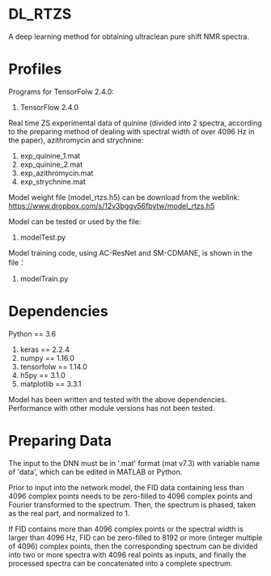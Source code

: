 # DL_RTZS
A deep learning method for obtaining ultraclean pure shift NMR spectra. 

# Profiles
Programs for TensorFolw 2.4.0:
1. TensorFlow 2.4.0

Real time ZS experimental data of quinine (divided into 2 spectra, according to the preparing method of dealing with spectral width of over 4096 Hz in the paper), azithromycin and strychnine:
1. exp_quinine_1.mat
2. exp_quinine_2.mat
2. exp_azithromycin.mat
3. exp_strychnine.mat

Model weight file (model_rtzs.h5) can be download from the weblink: https://www.dropbox.com/s/12v3bggv56fbytw/model_rtzs.h5

Model can be tested or used by the file:
1. modelTest.py

Model training code, using AC-ResNet and SM-CDMANE, is shown in the file：
1. modelTrain.py

# Dependencies
Python == 3.6
1. keras == 2.2.4
2. numpy == 1.16.0
3. tensorfolw == 1.14.0
4. h5py == 3.1.0
5. matplotlib == 3.3.1

Model has been written and tested with the above dependencies. Performance with other module versions has not been tested.

# Preparing Data
The input to the DNN must be in '.mat' format (mat v7.3) with variable name of 'data', which can be edited in MATLAB or Python. 

Prior to input into the network model, the FID data containing less than 4096 complex points needs to be zero-filled to 4096 complex points and Fourier transformed to the spectrum. Then, the spectrum is phased, taken as the real part, and normalized to 1. 

If FID contains more than 4096 complex points or the spectral width is larger than 4096 Hz, FID can be zero-filled to 8192 or more (integer multiple of 4096) complex points, then the corresponding spectrum can be divided into two or more spectra with 4096 real points as inputs, and finally the processed spectra can be concatenated into a complete spectrum.

